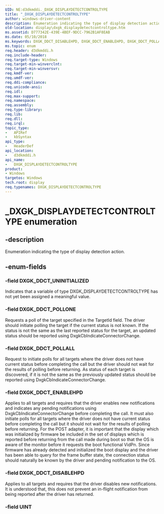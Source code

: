 ```yaml
---
UID: NE:d3dkmddi._DXGK_DISPLAYDETECTCONTROLTYPE
title: "_DXGK_DISPLAYDETECTCONTROLTYPE"
author: windows-driver-content
description: Enumeration indicating the type of display detection action.
old-location: display\dxgk_displaydetectcontroltype.htm
ms.assetid: D777342E-439E-4BEF-9DCC-7962B1AF8EAB
ms.date: 05/10/2018
ms.keywords: DXGK_DDCT_DISABLEHPD, DXGK_DDCT_ENABLEHPD, DXGK_DDCT_POLLALL, DXGK_DDCT_POLLONE, DXGK_DDCT_UNINITIALIZED, DXGK_DISPLAYDETECTCONTROLTYPE, DXGK_DISPLAYDETECTCONTROLTYPE enumeration [Display Devices], _DXGK_DISPLAYDETECTCONTROLTYPE, d3dkmddi/DXGK_DDCT_DISABLEHPD, d3dkmddi/DXGK_DDCT_ENABLEHPD, d3dkmddi/DXGK_DDCT_POLLALL, d3dkmddi/DXGK_DDCT_POLLONE, d3dkmddi/DXGK_DDCT_UNINITIALIZED, d3dkmddi/DXGK_DISPLAYDETECTCONTROLTYPE, display.dxgk_displaydetectcontroltype
ms.topic: enum
req.header: d3dkmddi.h
req.include-header: 
req.target-type: Windows
req.target-min-winverclnt: 
req.target-min-winversvr: 
req.kmdf-ver: 
req.umdf-ver: 
req.ddi-compliance: 
req.unicode-ansi: 
req.idl: 
req.max-support: 
req.namespace: 
req.assembly: 
req.type-library: 
req.lib: 
req.dll: 
req.irql: 
topic_type:
-	APIRef
-	kbSyntax
api_type:
-	HeaderDef
api_location:
-	d3dkmddi.h
api_name:
-	DXGK_DISPLAYDETECTCONTROLTYPE
product:
- Windows
targetos: Windows
tech.root: display
req.typenames: DXGK_DISPLAYDETECTCONTROLTYPE
---
```


# _DXGK_DISPLAYDETECTCONTROLTYPE enumeration


## -description


Enumeration indicating the type of display detection action.


## -enum-fields




### -field DXGK_DDCT_UNINITIALIZED

Indicates that a variable of type DXGK_DISPLAYDETECTCONTROLTYPE has not yet been assigned a meaningful value.


### -field DXGK_DDCT_POLLONE

Requests a poll of the target specified in the TargetId field.  The driver should initiate polling the target if the current status is not known.  If the status is not the same as the last reported status for the target, an updated status should be reported using DxgkCbIndicateConnectorChange.


### -field DXGK_DDCT_POLLALL

Request to initiate polls for all targets where the driver does not have current status before completing the call but the driver should not wait for the results of polling before returning.
As status of each target is discovered, if it is not the same as the previously updated status should be reported using DxgkCbIndicateConnectorChange.



### -field DXGK_DDCT_ENABLEHPD

Applies to all targets and requires that the driver enables new notifications and indicates any pending notifications using DxgkCbIndicateConnectorChange before completing the call.  It must also initiate polls for all targets where the driver does not have current status before completing the call but it should not wait for the results of polling before returning. For the POST adapter, it is important that the display which was initialized by firmware be included in the set of displays which is reported before returning from the call made during boot so that the OS is aware of the monitor before it requests the boot functional VidPn.  Since firmware has already detected and initialized the boot display and the driver has been able to query for the frame buffer state, the connection status should naturally be known by the driver and pending notification to the OS.


### -field DXGK_DDCT_DISABLEHPD

Applies to all targets and requires that the driver disables new notifications. It is understood that, this does not prevent an in-flight notification from being reported after the driver has returned.


### -field UINT



